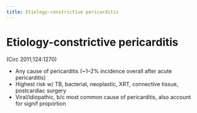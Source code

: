 ```yaml
---
title: Etiology-constrictive pericarditis
---
```

# Etiology-constrictive pericarditis

(Circ 2011;124:1270)
* Any cause of pericarditis (~1–2% incidence overall after acute pericarditis)
* Highest risk w/ TB, bacterial, neoplastic, XRT, connective tissue, postcardiac surgery
* Viral/idiopathic, b/c most common cause of pericarditis, also account for signif proportion
